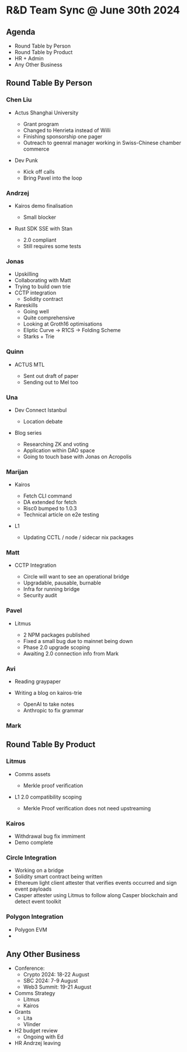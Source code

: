 # R&D Team Sync @ June 30th 2024

## Agenda

- Round Table by Person 
- Round Table by Product
- HR + Admin
- Any Other Business

## Round Table By Person

### Chen Liu

- Actus Shanghai University

    - Grant program
    - Changed to Henrieta instead of Willi
    - Finishing sponsorship one pager
    - Outreach to geenral manager working in Swiss-Chinese chamber commerce

- Dev Punk

    - Kick off calls
    - Bring Pavel into the loop

### Andrzej

- Kairos demo finalisation

    - Small blocker

- Rust SDK SSE with Stan

    - 2.0 compliant
    - Still requires some tests

### Jonas

- Upskilling
- Collaborating with Matt
- Trying to build own trie
- CCTP integration
    - Solidity contract
- Rareskills
    - Going well
    - Quite comprehensive
    - Looking at Groth16 optimisations
    - Eliptic Curve -> R1CS -> Folding Scheme
    - Starks + Trie

### Quinn

- ACTUS MTL

    - Sent out draft of paper
    - Sending out to Mel too

### Una

- Dev Connect Istanbul

    - Location debate

- Blog series

    - Researching ZK and voting
    - Application within DAO space
    - Going to touch base with Jonas on Acropolis

### Marijan

- Kairos

    - Fetch CLI command
    - DA extended for fetch
    - Risc0 bumped to 1.0.3
    - Technical article on e2e testing

- L1

    - Updating CCTL / node / sidecar nix packages

### Matt

- CCTP Integration

    - Circle will want to see an operational bridge
    - Upgradable, pausable, burnable
    - Infra for running bridge
    - Security audit

### Pavel

- Litmus

    - 2 NPM packages published
    - Fixed a small bug due to mainnet being down
    - Phase 2.0 upgrade scoping
    - Awaiting 2.0 connection info from Mark

### Avi

- Reading graypaper

- Writing a blog on kairos-trie
    - OpenAI to take notes
    - Anthropic to fix grammar

### Mark



## Round Table By Product

### Litmus

- Comms assets

    - Merkle proof verification

- L1 2.0 compatibility scoping

    - Merkle Proof verification does not need upstreaming

### Kairos

- Withdrawal bug fix immiment
- Demo complete

### Circle Integration

- Working on a bridge
- Solidity smart contract being written
- Ethereum light client attester that verifies events occurred and sign event payloads
- Casper attester using Litmus to follow along Casper blockchain and detect event toolkit

### Polygon Integration

- Polygon EVM 
- 

## Any Other Business

- Conference: 
    - Crypto 2024: 18-22 August
    - SBC 2024: 7-9 August
    - Web3 Summit: 19-21 August
- Comms Strategy
    - Litmus
    - Kairos
- Grants
    - Lita 
    - Vlinder
- H2 budget review
    - Ongoing with Ed
- HR Andrzej leaving

